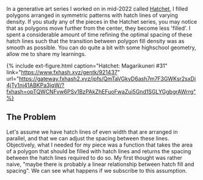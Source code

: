 <script src="https://cdn.jsdelivr.net/npm/p5@1.1.9/lib/p5.js"></script>

In a generative art series I worked on in mid-2022 called [Hatchet](https://www.fxhash.xyz/u/bupedev), I filled polygons arranged in symmetric patterns with hatch lines of varying density. If you study any of the pieces in the Hatchet series, you may notice that as polygons move further from the center, they become less 'filled'. I spent a considerable amount of time refining the optimal spacing of these hatch lines such that the transition between polygon fill density was as smooth as possible. You can do quite a bit with some highschool geometry, allow me to share my learnings.

{% include ext-figure.html caption="Hatchet: Magarikuneri #31" link="https://www.fxhash.xyz/gentk/921437" url="https://gateway.fxhash2.xyz/ipfs/QmTaVGkyD6ash7m7F3GWKsr2sxDi4jTy1nj41ABKPa3jqW/?fxhash=opTQWCNFvw6PSv1BzPAkZhEFuoFwaZui5Gnd1SGLYGgbgrAWrrg"%}

## The Problem

Let's assume we have hatch lines of even width that are arranged in parallel, and that we can adjust the spacing between these lines. Objectively, what I needed for my piece was a function that takes the area of a polygon that should be filled with hatch lines and returns the spacing between the hatch lines required to do so. My first thought was rather naive, "maybe there is probably a linear relationship between hatch fill and spacing". We can see what happens if we subscribe to this assumption.

<div id="sketch-naive-hatch-transition" style="width: 75%; height: 50vh; margin: auto"></div>

<script>
    const angles = [30, 10, 45, 35, 60, 38, 75, 67];
    const canvasId = 'sketch-naive-hatch-transition';
    const canvasDiv = document.getElementById(canvasId);
//
    function setup() {
        var width = canvasDiv.getBoundingClientRect().width;
        var height = canvasDiv.getBoundingClientRect().height;
        const canvas = createCanvas(width, height);
        canvas.parent(canvasId)
        noStroke();
        noLoop(); // Run once and stop
    }
//
    function draw() {
        background(100);
        pieChart(300, angles);
    }
//
    function pieChart(diameter, data) {
        let lastAngle = 0;
        for (let i = 0; i < data.length; i++) {
            let gray = map(i, 0, data.length, 0, 255);
            fill(gray);
            arc(
            width / 2,
            height / 2,
            diameter,
            diameter,
            lastAngle,
            lastAngle + radians(angles[i])
            );
            lastAngle += radians(angles[i]);
        }
    }
//    
    function windowResized() {
        var width = canvasDiv.getBoundingClientRect().width;
        var height = canvasDiv.getBoundingClientRect().height;
        resizeCanvas(width, height);
    }
</script>